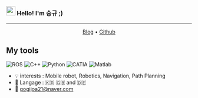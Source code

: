### <img src="https://media.giphy.com/media/hvRJCLFzcasrR4ia7z/giphy.gif" width="25px"> Hello! I'm 승규 ;)

---
<p align = "center">
  <a href ="https://velog.io/@ilovesogogi">Blog</a> • 
  <a href = "https://github.com/ilovesogogi">Github</a>
</p>


## My tools
<img alt="ROS" src = "https://img.shields.io/badge/ROS-22314E.svg?&style=for-the-badge&logo=ROS&logoColor=white"/></a>
<img alt ="C++" src = "https://img.shields.io/badge/C++-00599C?.svg?style=for-the-badge&logo=C%2B%2B&logoColor=white"/></a>
<img alt ="Python" src = "https://img.shields.io/badge/Python-3776AB.svg?&style=for-the-badge&logo=Python&logoColor=white"/></a>
<img alt = "CATIA" src = "https://img.shields.io/badge/-CATIA-blue"/> <img alt = "Matlab" src = "https://img.shields.io/badge/-Matlab-green"/> 


- 💡 interests  : Mobile robot, Robotics, Navigation, Path Planning
- 💬 Langage :  🇰🇷 :uk:     and :de:
- :email: gogijoa21@naver.com
<!--
**ilovesogogi/ilovesogogi** is a ✨ _special_ ✨ repository because its `README.md` (this file) appears on your GitHub profile.

Here are some ideas to get you started:

- 🔭 I’m currently working on ...
- 🌱 I’m currently learning ...
- 👯 I’m looking to collaborate on ...
- 🤔 I’m looking for help with ...
- 💬 Ask me about ...
- 📫 How to reach me: ...
- 😄 Pronouns: ...
- ⚡ Fun fact: ...
-->
